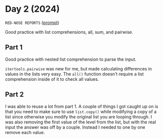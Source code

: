 # Day 2 (2024)

`RED-NOSE REPORTS` ([prompt](https://adventofcode.com/2024/day/2))

Good practice with list comprehensions, all, sum, and pairwise. 

## Part 1

Good practice with nested list comprehension to parse the input.

`itertools.pairwise` was new for me, but made calculating differences in values
in the lists very easy. The `all()` function doesn't require a list comprehension
inside of it to check all values.

## Part 2

I was able to reuse a lot from part 1. A couple of things I got caught up on is
that you need to make sure to use `list.copy()` while modifying a copy of a list
since otherwise you modify the original list you are looping through. I was also
removing the first value of the level from the list, but with the real input the
answer was off by a couple. Instead I needed to one by one remove each value.
